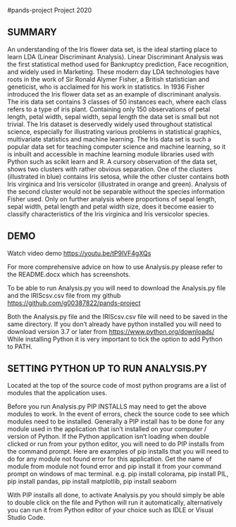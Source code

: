#pands-project
Project 2020

## SUMMARY

An understanding of the Iris flower data set, is  the ideal starting place to learn LDA (Linear Discriminant Analysis). Linear Discriminant Analysis was the first statistical method used for Bankruptcy prediction, Face recognition, and widely used in Marketing. These modern day LDA technologies have roots in the work of Sir Ronald Alymer Fisher, a British statistician and geneticist, who is acclaimed for his work in statistics. In 1936 Fisher introduced the Iris flower data set as an example of discriminant analysis. 
The iris data set contains 3 classes of 50 instances each, where each class refers to a type of iris plant. Containing only 150 observations of petal length, petal width, sepal width, sepal length the data set is small but not trivial.  The Iris dataset is deservedly widely used throughout statistical science, especially for illustrating various problems in statistical graphics, multivariate statistics and machine learning.
The Iris data set is such a popular data set for teaching computer science and machine learning, so it is inbuilt and accessible in machine learning module libraries used with Python such as scikit learn and R.
A cursory observation of the data set, shows two clusters with rather obvious separation. One of the clusters (illustrated in blue) contains Iris setosa, while the other cluster contains both Iris virginica and Iris versicolor (illustrated in orange and green). Analysis of the second cluster would not be separable without the species information Fisher used.
Only on further analysis where proportions of sepal length, sepal width, petal length and petal width size, does it become easier to classify characteristics of the Iris virginica and Iris versicolor species.

## DEMO

Watch video demo https://youtu.be/tP9lVF4gXQs

For more comprehensive advice on how to use Analysis.py please refer to the README.docx which has screenshots.

To be able to run Analysis.py you will need to download the Analysis.py file and the IRIScsv.csv file from my github https://github.com/g00387822/pands-project

Both the Analysis.py file and the IRIScsv.csv file will need to be saved in the same directory.
If you don’t already have python installed you will need to download version 3.7 or later from https://www.python.org/downloads/
While installing Python it is very important to tick the option to add Python to PATH. 


## SETTING PYTHON UP TO RUN ANALYSIS.PY
Located at the top of the source code of most python programs are a list of modules that the application uses.

Before you run Analysis.py PIP INSTALLS may need to get the above modules to work. In the event of errors, check the source code to see which modules need to be installed.
Generally a PIP install has to be done for any module used in the application that isn’t installed on your computer / version of Python. If the Python application isn’t loading when double clicked or run from your python editor, you will need to do PIP installs from the command prompt.
Here are examples of pip installs that you will need to do for any module not found error for this application. Get the name of module from module not found error and pip install it from your command prompt on windows of mac terminal.
e.g. pip install colorama, pip install PIL, pip install pandas, pip install matplotlib, pip install seaborn

With PIP installs all done, to activate Analysis.py you should simply be able to double click on the file and Python will run it automatically, alternatively you can run it from Python editor of your choice such as IDLE or Visual Studio Code.
